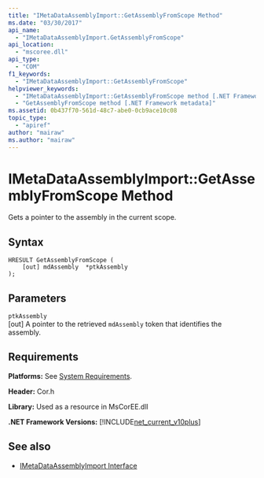 ```yaml
---
title: "IMetaDataAssemblyImport::GetAssemblyFromScope Method"
ms.date: "03/30/2017"
api_name: 
  - "IMetaDataAssemblyImport.GetAssemblyFromScope"
api_location: 
  - "mscoree.dll"
api_type: 
  - "COM"
f1_keywords: 
  - "IMetaDataAssemblyImport::GetAssemblyFromScope"
helpviewer_keywords: 
  - "IMetaDataAssemblyImport::GetAssemblyFromScope method [.NET Framework metadata]"
  - "GetAssemblyFromScope method [.NET Framework metadata]"
ms.assetid: 0b437f70-561d-48c7-abe0-0cb9ace10c08
topic_type: 
  - "apiref"
author: "mairaw"
ms.author: "mairaw"
---
```

# IMetaDataAssemblyImport::GetAssemblyFromScope Method
Gets a pointer to the assembly in the current scope.  
  
## Syntax  
  
```  
HRESULT GetAssemblyFromScope (  
    [out] mdAssembly  *ptkAssembly  
);  
```  
  
## Parameters  
 `ptkAssembly`  
 [out] A pointer to the retrieved `mdAssembly` token that identifies the assembly.  
  
## Requirements  
 **Platforms:** See [System Requirements](../../../../docs/framework/get-started/system-requirements.md).  
  
 **Header:** Cor.h  
  
 **Library:** Used as a resource in MsCorEE.dll  
  
 **.NET Framework Versions:** [!INCLUDE[net_current_v10plus](../../../../includes/net-current-v10plus-md.md)]  
  
## See also
- [IMetaDataAssemblyImport Interface](../../../../docs/framework/unmanaged-api/metadata/imetadataassemblyimport-interface.md)
